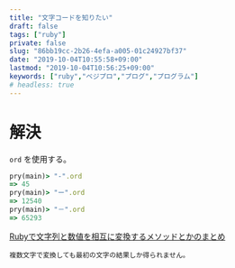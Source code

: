 ```yaml
---
title: "文字コードを知りたい"
draft: false
tags: ["ruby"]
private: false
slug: "86bb19cc-2b26-4efa-a005-01c24927bf37"
date: "2019-10-04T10:55:58+09:00"
lastmod: "2019-10-04T10:56:25+09:00"
keywords: ["ruby","ベジプロ","プログ","プログラム"]
# headless: true
---
```


# 解決
`ord` を使用する。

```rb
pry(main)> "-".ord
=> 45
pry(main)> "ー".ord
=> 12540
pry(main)> "－".ord
=> 65293
```

[Rubyで文字列と数値を相互に変換するメソッドとかのまとめ](https://gist.github.com/masquaremo/5114411)

```!
複数文字で変換しても最初の文字の結果しか得られません。
```

